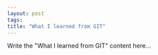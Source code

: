 ```yaml
---
layout: post
tags: 
title: "What I learned from GIT"
---
```


Write the "What I learned from GIT" content here...

